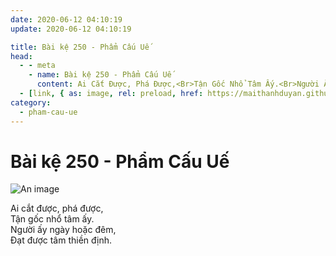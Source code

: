 ```yaml
---
date: 2020-06-12 04:10:19
update: 2020-06-12 04:10:19

title: Bài kệ 250 - Phẩm Cấu Uế
head:
  - - meta
    - name: Bài kệ 250 - Phẩm Cấu Uế
      content: Ai Cắt Được, Phá Được,<Br>Tận Gốc Nhổ Tâm Ấy.<Br>Người Ấy Ngày Hoặc Đêm,<Br>Ðạt Được Tâm Thiền Định.<Br>
  - [link, { as: image, rel: preload, href: https://maithanhduyan.github.io/kinh-phap-cu/img/pham-cau-ue/pham-cau-ue-250.jpg }]
category:
  - pham-cau-ue
---
```


# Bài kệ 250 - Phẩm Cấu Uế

![An image](/img/pham-cau-ue/pham-cau-ue-250.jpg)

Ai cắt được, phá được,<br>Tận gốc nhổ tâm ấy.<br>Người ấy ngày hoặc đêm,<br>Ðạt được tâm thiền định.<br>
